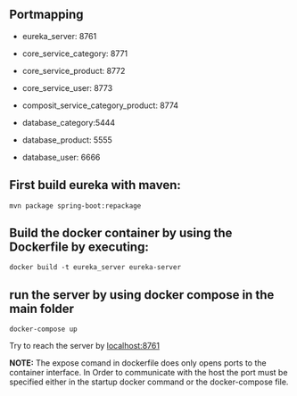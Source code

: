 ## Portmapping

- eureka_server: 8761

- core_service_category: 8771 
- core_service_product: 8772
- core_service_user: 8773
- composit_service_category_product: 8774

- database_category:5444
- database_product: 5555
- database_user: 6666

## First build eureka with maven: 

```mvn package spring-boot:repackage```

## Build the docker container by using the Dockerfile by executing:

```docker build -t eureka_server eureka-server```

## run the server by using docker compose in the main folder
```docker-compose up``` 

Try to reach the server by [localhost:8761](http://localhost:8761/)

**NOTE:** The expose comand in dockerfile does only opens ports to the container interface. In Order to communicate with the host
the port must be specified either in the startup docker command or the docker-compose file.


